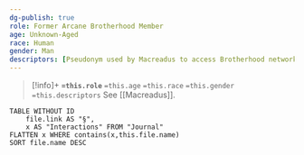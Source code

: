 ```yaml
---
dg-publish: true
role: Former Arcane Brotherhood Member
age: Unknown-Aged
race: Human
gender: Man
descriptors: [Pseudonym used by Macreadus to access Brotherhood networks]
---
```


> [!info]+
> **`=this.role`**
> `=this.age` `=this.race` `=this.gender`
> `=this.descriptors` 
> See [[Macreadus]].


```dataview
TABLE WITHOUT ID
	file.link AS "§", 
	x AS "Interactions" FROM "Journal"
FLATTEN x WHERE contains(x,this.file.name) 
SORT file.name DESC
```